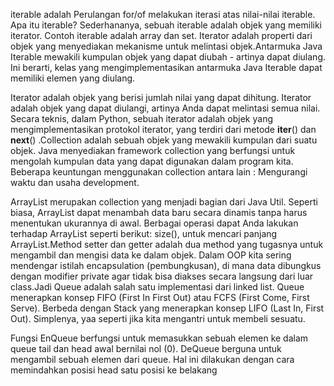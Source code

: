 iterable adalah Perulangan for/of melakukan iterasi atas nilai-nilai iterable. Apa itu iterable? Sederhananya, sebuah iterable adalah objek yang memiliki iterator. Contoh iterable adalah array dan set. Iterator adalah properti dari objek yang menyediakan mekanisme untuk melintasi objek.Antarmuka Java Iterable mewakili kumpulan objek yang dapat diubah - artinya dapat diulang. Ini berarti, kelas yang mengimplementasikan antarmuka Java Iterable dapat memiliki elemen yang diulang.

Iterator adalah objek yang berisi jumlah nilai yang dapat dihitung. Iterator adalah objek yang dapat diulangi, artinya Anda dapat melintasi semua nilai. Secara teknis, dalam Python, sebuah iterator adalah objek yang mengimplementasikan protokol iterator, yang terdiri dari metode __iter__() dan __next__() .Collection adalah sebuah objek yang mewakili kumpulan dari suatu objek. Java menyediakan framework collection yang berfungsi untuk mengolah kumpulan data yang dapat digunakan dalam program kita. Beberapa keuntungan menggunakan collection antara lain : Mengurangi waktu dan usaha development.

ArrayList merupakan collection yang menjadi bagian dari Java Util. Seperti biasa, ArrayList dapat menambah data baru secara dinamis tanpa harus menentukan ukurannya di awal. Berbagai operasi dapat Anda lakukan terhadap ArrayList seperti berikut: size(), untuk mencari panjang ArrayList.Method setter dan getter adalah dua method yang tugasnya untuk mengambil dan mengisi data ke dalam objek. Dalam OOP kita sering mendengar istilah encapsulation (pembungkusan), di mana data dibungkus dengan modifier private agar tidak bisa diakses secara langsung dari luar class.Jadi Queue adalah salah satu implementasi dari linked list. Queue menerapkan konsep FIFO (First In First Out) atau FCFS (First Come, First Serve). Berbeda dengan Stack yang menerapkan konsep LIFO (Last In, First Out). Simplenya, yaa seperti jika kita mengantri untuk membeli sesuatu.

Fungsi EnQueue berfungsi untuk memasukkan sebuah elemen ke dalam queue tail dan head awal bernilai nol (0). DeQueue berguna untuk mengambil sebuah elemen dari queue. Hal ini dilakukan dengan cara memindahkan posisi head satu posisi ke belakang